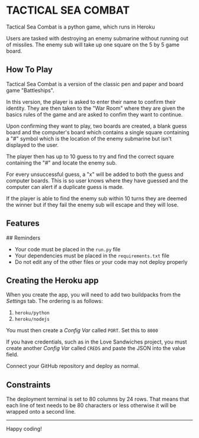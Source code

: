 <h1>TACTICAL SEA COMBAT</h1>

Tactical Sea Combat is a python game, which runs in Heroku

Users are tasked with destroying an enemy submarine without running out of
missiles. The enemy sub will take up one square on the 5 by 5 game board.

<h2>How To Play</h2>

Tactical Sea Combat is a version of the classic pen and paper and board game "Battleships".

In this version, the player is asked to enter their name to confirm their identity. They are then taken
to the "War Room" where they are given the basics rules of the game and are asked to confim they want to continue.

Upon confirming they want to play, two boards are created, a blank guess board and the computer's board which contains a single square containing a "#" symbol which is the location of the enemy submarine but isn't displayed to the user.

The player then has up to 10 guess to try and find the correct square containing the "#" and locate the enemy sub.

For every unsuccessful guess, a "x" will be added to both the guess and computer boards. This is so user knows where they have guessed and the computer can alert if a duplicate guess is made.

If the player is able to find the enemy sub within 10 turns they are deemed the winner but if they fail the enemy sub will escape and they will lose.

<h2>Features</h2>
## Reminders

* Your code must be placed in the `run.py` file
* Your dependencies must be placed in the `requirements.txt` file
* Do not edit any of the other files or your code may not deploy properly

## Creating the Heroku app

When you create the app, you will need to add two buildpacks from the _Settings_ tab. The ordering is as follows:

1. `heroku/python`
2. `heroku/nodejs`

You must then create a _Config Var_ called `PORT`. Set this to `8000`

If you have credentials, such as in the Love Sandwiches project, you must create another _Config Var_ called `CREDS` and paste the JSON into the value field.

Connect your GitHub repository and deploy as normal.

## Constraints

The deployment terminal is set to 80 columns by 24 rows. That means that each line of text needs to be 80 characters or less otherwise it will be wrapped onto a second line.

-----
Happy coding!